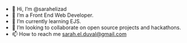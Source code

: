 - 👋 Hi, I’m @sarahelizad
- 👀 I’m a Front End Web Developer.
- 🌱 I’m currently learning EJS.
- 💞️ I’m looking to collaborate on open source projects and hackathons.
- 📫 How to reach me sarah.el.duval@gmail.com

<!---
sarahelizad/sarahelizad is a ✨ special ✨ repository because its `README.md` (this file) appears on your GitHub profile.
You can click the Preview link to take a look at your changes.
--->
